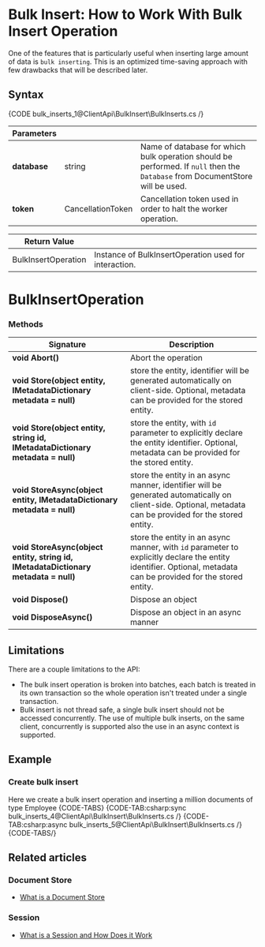 # Bulk Insert: How to Work With Bulk Insert Operation

One of the features that is particularly useful when inserting large amount of data is `bulk inserting`. This is an optimized time-saving approach with few drawbacks that will be described later.

## Syntax

{CODE bulk_inserts_1@ClientApi\BulkInsert\BulkInserts.cs /}

| Parameters | | |
| ------------- | ------------- | ----- |
| **database** | string | Name of database for which bulk operation should be performed. If `null` then the `Database` from DocumentStore will be used. |
| **token** | CancellationToken | Cancellation token used in order to halt the worker operation. |

| Return Value | |
| ------------- | ----- |
| BulkInsertOperation| Instance of BulkInsertOperation used for interaction. |

# BulkInsertOperation

### Methods

| Signature | Description |
| ----------| ----- |
| **void Abort()** | Abort the operation |
| **void Store(object entity, IMetadataDictionary metadata = null)** | store the entity, identifier will be generated automatically on client-side. Optional, metadata can be provided for the stored entity. |
| **void Store(object entity, string id, IMetadataDictionary metadata = null)** | store the entity, with `id` parameter to explicitly declare the entity identifier. Optional, metadata can be provided for the stored entity.|
| **void StoreAsync(object entity, IMetadataDictionary metadata = null)** | store the entity in an async manner, identifier will be generated automatically on client-side. Optional, metadata can be provided for the stored entity. |
| **void StoreAsync(object entity, string id, IMetadataDictionary metadata = null)** | store the entity in an async manner, with `id` parameter to explicitly declare the entity identifier. Optional, metadata can be provided for the stored entity.|
| **void Dispose()** | Dispose an object |
| **void DisposeAsync()** | Dispose an object in an async manner |

## Limitations

There are a couple limitations to the API:

* The bulk insert operation is broken into batches, each batch is treated in its own transaction so the whole operation isn't treated under a single transaction.
* Bulk insert is not thread safe, a single bulk insert should not be accessed concurrently. The use of multiple bulk inserts, on the same client, concurrently is supported also the use in an async context is supported.

## Example

### Create bulk insert

Here we create a bulk insert operation and inserting a million documents of type Employee
{CODE-TABS}
{CODE-TAB:csharp:sync bulk_inserts_4@ClientApi\BulkInsert\BulkInserts.cs /}
{CODE-TAB:csharp:async bulk_inserts_5@ClientApi\BulkInsert\BulkInserts.cs /}
{CODE-TABS/}

## Related articles

### Document Store

- [What is a Document Store](../../client-api/what-is-a-document-store)

### Session

- [What is a Session and How Does it Work](../../client-api/session/what-is-a-session-and-how-does-it-work)
